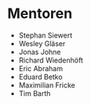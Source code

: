 Mentoren
========

* Stephan Siewert
* Wesley Gläser
* Jonas Johne
* Richard Wiedenhöft
* Eric Abraham
* Eduard Betko
* Maximilian Fricke
* Tim Barth
